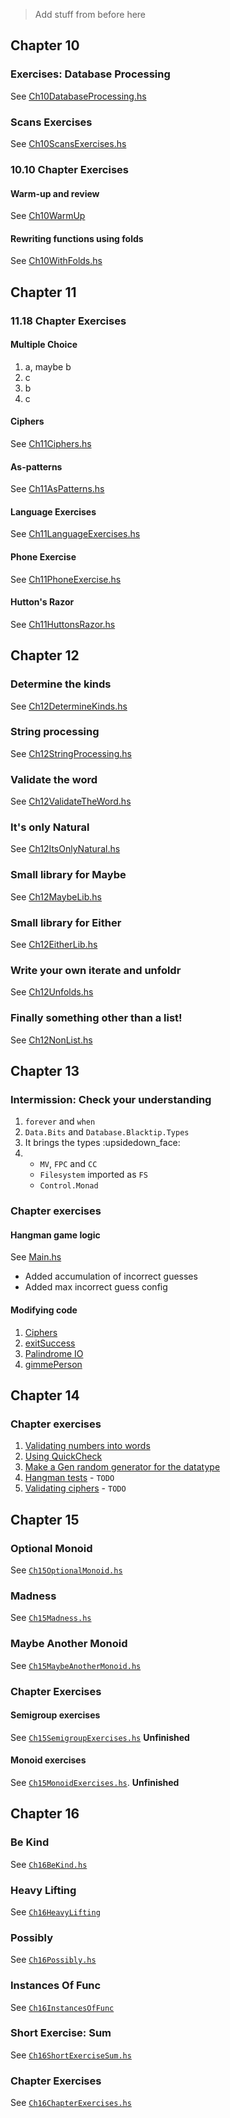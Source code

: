> Add stuff from before here

## Chapter 10

### Exercises: Database Processing
See [Ch10DatabaseProcessing.hs](Chapter10/Ch10DatabaseProcessing.hs)

### Scans Exercises
See [Ch10ScansExercises.hs](Chapter10/Ch10ScansExercises.hs)

### 10.10 Chapter Exercises
#### Warm-up and review
See [Ch10WarmUp](Chapter10/Ch10WarmUp.hs)
#### Rewriting functions using folds
See [Ch10WithFolds.hs](Chapter10/Ch10WithFolds.hs)

## Chapter 11
### 11.18 Chapter Exercises
#### Multiple Choice

1. a, maybe b
2. c
3. b
4. c

#### Ciphers
See [Ch11Ciphers.hs](Chapter11/Ch11Ciphers.hs)
#### As-patterns
See [Ch11AsPatterns.hs](Chapter11/Ch11AsPatterns.hs)
#### Language Exercises
See [Ch11LanguageExercises.hs](Chapter11/Ch11LanguageExercises.hs)
#### Phone Exercise
See [Ch11PhoneExercise.hs](Chapter11/Ch11PhoneExercise.hs)
#### Hutton's Razor
See [Ch11HuttonsRazor.hs](Chapter11/Ch11HuttonsRazor.hs)

## Chapter 12
### Determine the kinds
See [Ch12DetermineKinds.hs](Chapter12/Ch12DetermineKinds.hs)

### String processing
See [Ch12StringProcessing.hs](Chapter12/Ch12StringProcessing.hs)

### Validate the word
See [Ch12ValidateTheWord.hs](Chapter12/Ch12ValidateTheWord.hs)

### It's only Natural
See [Ch12ItsOnlyNatural.hs](Chapter12/Ch12ItsOnlyNatural.hs)

### Small library for Maybe
See [Ch12MaybeLib.hs](Chapter12/Ch12MaybeLib.hs)

### Small library for Either
See [Ch12EitherLib.hs](Chapter12/Ch12EitherLib.hs)

### Write your own iterate and unfoldr
See [Ch12Unfolds.hs](Chapter12/Ch12Unfolds.hs)

### Finally something other than a list!
See [Ch12NonList.hs](Chapter12/Ch12NonList.hs)

## Chapter 13
### Intermission: Check your understanding

1. `forever` and `when`
2. `Data.Bits` and `Database.Blacktip.Types`
3. It brings the types :upsidedown_face:
4.
    - `MV`, `FPC` and `CC`
    - `Filesystem` imported as `FS`
    - `Control.Monad`

### Chapter exercises
#### Hangman game logic
See [Main.hs](Chapter13/hangman/src/Main.hs)
* Added accumulation of incorrect guesses
* Added max incorrect guess config

#### Modifying code
1. [Ciphers](Chapter13/hangman/src/Main.hs)
2. [exitSuccess](Chapter13/ExModyfyingCode2.hs)
3. [Palindrome IO](Chapter13/ExModyfyingCode3.hs)
4. [gimmePerson](Chapter13/ExModifyingCode4.hs)

## Chapter 14
### Chapter exercises
1. [Validating numbers into words](Chapter14/ch14-ex/test/Spec.hs)
2. [Using QuickCheck](Chapter14/ch14-ex/test/Spec.hs)
3. [Make a Gen random generator for the datatype](Chapter14/ch14-ex/test/Spec.hs)
4. [Hangman tests]() - `TODO`
5. [Validating ciphers]() - `TODO`

## Chapter 15
### Optional Monoid
See [`Ch15OptionalMonoid.hs`](Chapter15/Ch15OptionalMonoid.hs)
### Madness
See [`Ch15Madness.hs`](Chapter15/Ch15Madness.hs)
### Maybe Another Monoid
See [`Ch15MaybeAnotherMonoid.hs`](Chapter15/Ch15MaybeAnotherMonoid.hs)
### Chapter Exercises
#### Semigroup exercises
See [`Ch15SemigroupExercises.hs`](Chapter15/Ch15SemigroupExercises.hs) **Unfinished**
#### Monoid exercises
See [`Ch15MonoidExercises.hs`](Chapter15/Ch15MonoidExercises.hs). **Unfinished**

## Chapter 16
### Be Kind
See [`Ch16BeKind.hs`](Chapter16/Ch16BeKind.hs)
### Heavy Lifting
See [`Ch16HeavyLifting`](Chapter16/Ch16HeavyLifting.hs)
### Possibly
See [`Ch16Possibly.hs`](Chapter16/Ch16Possibly.hs)
### Instances Of Func
See [`Ch16InstancesOfFunc`](Chapter16/Ch16InstancesOfFunc.hs)
### Short Exercise: Sum
See [`Ch16ShortExerciseSum.hs`](Chapter16/Ch16ShortExerciseSum.hs)
### Chapter Exercises
See [`Ch16ChapterExercises.hs`](Chapter16/Ch16ChapterExercises.hs)
